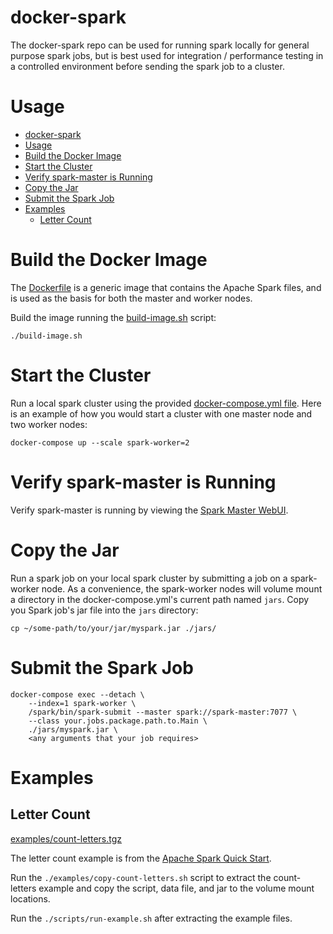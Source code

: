 # docker-spark

The docker-spark repo can be used for running spark locally for general purpose spark jobs, but is best used for integration / performance testing in a controlled environment before sending the spark job to a cluster.


Usage
=====
- [docker-spark](#docker-spark)
- [Usage](#usage)
- [Build the Docker Image](#build-the-docker-image)
- [Start the Cluster](#start-the-cluster)
- [Verify spark-master is Running](#verify-spark-master-is-running)
- [Copy the Jar](#copy-the-jar)
- [Submit the Spark Job](#submit-the-spark-job)
- [Examples](#examples)
  - [Letter Count](#letter-count)


Build the Docker Image
======================

The [Dockerfile](./Dockerfile) is a generic image that contains the Apache Spark files, and is used as the basis for both the master and worker nodes.

Build the image running the [build-image.sh](./build-image.sh) script:

```shell
./build-image.sh
```

Start the Cluster
=================

Run a local spark cluster using the provided [docker-compose.yml file](./docker-compose.yml). Here is an example of how you would start a cluster with one master node and two worker nodes:

```shell
docker-compose up --scale spark-worker=2
```


Verify spark-master is Running
==============================

Verify spark-master is running by viewing the [Spark Master WebUI](http://localhost:8080).


Copy the Jar
============

Run a spark job on your local spark cluster by submitting a job on a spark-worker node. As a convenience, the spark-worker nodes will volume mount a directory in the docker-compose.yml's current path named `jars`. Copy you Spark job's jar file into the `jars` directory:

```shell
cp ~/some-path/to/your/jar/myspark.jar ./jars/
```

Submit the Spark Job
====================

```shell
docker-compose exec --detach \
    --index=1 spark-worker \
    /spark/bin/spark-submit --master spark://spark-master:7077 \
    --class your.jobs.package.path.to.Main \
    ./jars/myspark.jar \
    <any arguments that your job requires>
```

Examples
========

Letter Count
------------

[examples/count-letters.tgz](./examples/count-letters.tgz)

The letter count example is from the [Apache Spark Quick Start](https://spark.apache.org/docs/latest/quick-start.html#self-contained-applications). 

Run the `./examples/copy-count-letters.sh` script to extract the count-letters example and copy the script, data file, and jar to the volume mount locations.

Run the `./scripts/run-example.sh` after extracting the example files.
